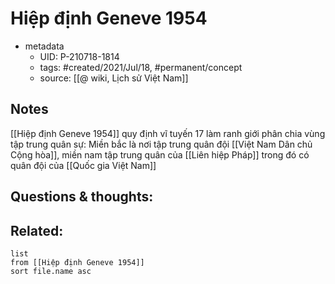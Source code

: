 ---
---

# Hiệp định Geneve 1954

- metadata
	- UID: P-210718-1814
	- tags: #created/2021/Jul/18, #permanent/concept 
	- source: [[@ wiki, Lịch sử Việt Nam]]

## Notes
[[Hiệp định Geneve 1954]] quy định vĩ tuyến 17 làm ranh giới phân chia vùng tập trung quân sự: Miền bắc là nơi tập trung quân đội [[Việt Nam Dân chủ Cộng hòa]], miền nam tập trung quân của [[Liên hiệp Pháp]] trong đó có quân đội của [[Quốc gia Việt Nam]]

## Questions & thoughts:


## Related:
```dataview
list
from [[Hiệp định Geneve 1954]]
sort file.name asc
```